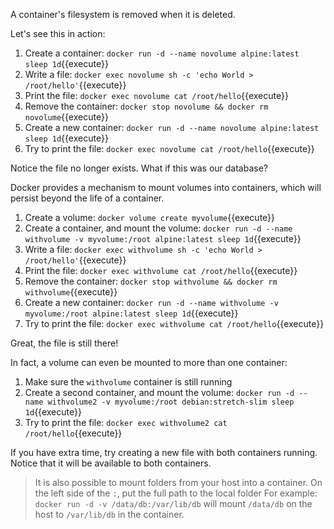 A container's filesystem is removed when it is deleted.

Let's see this in action:

1. Create a container: `docker run -d --name novolume alpine:latest sleep 1d`{{execute}}
2. Write a file: `docker exec novolume sh -c 'echo World > /root/hello'`{{execute}}
3. Print the file: `docker exec novolume cat /root/hello`{{execute}}
4. Remove the container: `docker stop novolume && docker rm novolume`{{execute}}
5. Create a new container: `docker run -d --name novolume alpine:latest sleep 1d`{{execute}}
6. Try to print the file: `docker exec novolume cat /root/hello`{{execute}}

Notice the file no longer exists. What if this was our database?

Docker provides a mechanism to mount volumes into containers, which will persist beyond the life of a container.

1. Create a volume: `docker volume create myvolume`{{execute}}
2. Create a container, and mount the volume: `docker run -d --name withvolume -v myvolume:/root alpine:latest sleep 1d`{{execute}}
3. Write a file: `docker exec withvolume sh -c 'echo World > /root/hello'`{{execute}}
4. Print the file: `docker exec withvolume cat /root/hello`{{execute}}
5. Remove the container: `docker stop withvolume && docker rm withvolume`{{execute}}
6. Create a new container: `docker run -d --name withvolume -v myvolume:/root alpine:latest sleep 1d`{{execute}}
7. Try to print the file: `docker exec withvolume cat /root/hello`{{execute}}

Great, the file is still there!

In fact, a volume can even be mounted to more than one container:

1. Make sure the `withvolume` container is still running
2. Create a second container, and mount the volume: `docker run -d --name withvolume2 -v myvolume:/root debian:stretch-slim sleep 1d`{{execute}}
3. Try to print the file: `docker exec withvolume2 cat /root/hello`{{execute}}

If you have extra time, try creating a new file with both containers running. Notice that it will be available to both containers.

> It is also possible to mount folders from your host into a container. On the left side of the `:`, put the full path to the local folder
> For example: `docker run -d -v /data/db:/var/lib/db` will mount `/data/db` on the host to `/var/lib/db` in the container.
